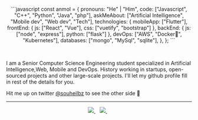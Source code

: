 <p align="center">
    ```javascript
const anmol = {
    pronouns: "He" | "Him",
    code: ["Javascript", "C++", "Python", "Java", "php"],
    askMeAbout: ["Artificial Intelligence", "Mobile dev", "Web dev", "Tech"],
    technologies: {
        mobileApp: ["Flutter"],
        frontEnd: {
            js: ["React", "Vue"],
            css: ["vuetify", "bootstrap"]
        },
        backEnd: {
            js: ["node", "express"],
            python: ["flask"]
        },
        devOps: ["AWS", "Docker🐳", "Kubernetes"],
        databases: ["mongo", "MySql", "sqlite"],
    },
};
```
</p>

<br>

I am a Senior Computer Science Engineering student specialized in Artificial Intelligence,Web, Mobile and DevOps. History working in startups, open-sourced projects and other large-scale projects. I'll let my github profile fill in rest of the details for you.

Hit me up on twitter [@souheilbz](https://www.linkedin.com/in/souheil-bouzouita/) to see the other side 🙌

-----------

<p align='center'>
     <a href="https://souheilbouzouita.netlify.app">
        <img src="https://img.shields.io/badge/Website-3b5998?style=for-the-badge&logo=Stadia&logoColor=white" />
    </a>&nbsp;&nbsp;
    <a href="https://www.linkedin.com/in/souheil-bouzouita/">
       <img src="https://img.shields.io/badge/-LinkedIn-0e76a8?style=for-the-badge&logo=Linkedin&logoColor=white" />
    </a>&nbsp;&nbsp;
</p>










